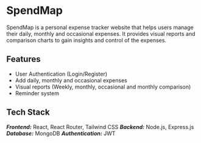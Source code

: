 # SpendMap

SpendMap is a personal expense tracker website that helps users manage their daily, monthly and occasional expenses. It provides visual reports and comparison charts to gain insights and control of the expenses.

## Features
 - User Authentication (Login/Register)
 - Add daily, monthly and occasional expenses
 - Visual reports (Weekly, monthly, occasional and monthly comparison)
 - Reminder system

## Tech Stack
 ***Frontend:*** React, React Router, Tailwind CSS
 ***Backend:*** Node.js, Express.js
 ***Database:*** MongoDB
 ***Authentication:*** JWT



